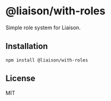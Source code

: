 # @liaison/with-roles

Simple role system for Liaison.

## Installation

```
npm install @liaison/with-roles
```

## License

MIT
